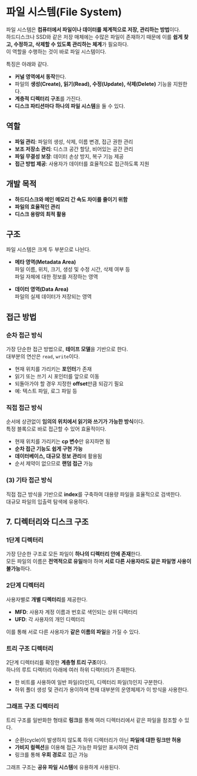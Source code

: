 # 파일 시스템(File System)

파일 시스템은 **컴퓨터에서 파일이나 데이터를 체계적으로 저장, 관리하는 방법**이다.  
하드디스크나 SSD와 같은 저장 매체에는 수많은 파일이 존재하기 때문에 이를 **쉽게 찾고, 수정하고, 삭제할 수 있도록 관리하는 체계**가 필요하다.  
이 역할을 수행하는 것이 바로 파일 시스템이다.

특징은 아래와 같다.

- **커널 영역에서 동작**한다.
- 파일의 **생성(Create), 읽기(Read), 수정(Update), 삭제(Delete)** 기능을 지원한다.
- **계층적 디렉터리 구조**를 가진다.
- **디스크 파티션마다 하나의 파일 시스템**을 둘 수 있다.

## 역할

- **파일 관리**: 파일의 생성, 삭제, 이름 변경, 접근 권한 관리
- **보조 저장소 관리**: 디스크 공간 할당, 비어있는 공간 관리
- **파일 무결성 보장**: 데이터 손상 방지, 복구 기능 제공
- **접근 방법 제공**: 사용자가 데이터를 효율적으로 접근하도록 지원

## 개발 목적

- **하드디스크와 메인 메모리 간 속도 차이를 줄이기 위함**
- **파일의 효율적인 관리**
- **디스크 용량의 최적 활용**

## 구조

파일 시스템은 크게 두 부분으로 나뉜다.

- **메타 영역(Metadata Area)**  
  파일 이름, 위치, 크기, 생성 및 수정 시간, 삭제 여부 등  
  파일 자체에 대한 정보를 저장하는 영역

- **데이터 영역(Data Area)**  
  파일의 실제 데이터가 저장되는 영역

## 접근 방법

### 순차 접근 방식

가장 단순한 접근 방법으로, **테이프 모델**을 기반으로 한다.  
대부분의 연산은 `read`, `write`이다.

- 현재 위치를 가리키는 **포인터**가 존재
- 읽기 또는 쓰기 시 포인터를 앞으로 이동
- 되돌아가야 할 경우 지정한 **offset**만큼 되감기 필요
- 예: 텍스트 파일, 로그 파일 등

### 직접 접근 방식

순서에 상관없이 **임의의 위치에서 읽기와 쓰기가 가능한 방식**이다.  
특정 블록으로 바로 접근할 수 있어 효율적이다.

- 현재 위치를 가리키는 **cp 변수**만 유지하면 됨
- **순차 접근 기능도 쉽게 구현 가능**
- **데이터베이스, 대규모 정보 관리**에 활용됨
- 순서 제약이 없으므로 **랜덤 접근** 가능

### (3) 기타 접근 방식

직접 접근 방식을 기반으로 **index**를 구축하여 대용량 파일을 효율적으로 검색한다.  
대규모 파일의 입출력 탐색에 유용하다.

## 7. 디렉터리와 디스크 구조

### 1단계 디렉터리

가장 단순한 구조로 모든 파일이 **하나의 디렉터리 안에 존재**한다.  
모든 파일의 이름은 **전역적으로 유일**해야 하며 **서로 다른 사용자라도 같은 파일명 사용이 불가능**하다.

### 2단계 디렉터리

사용자별로 **개별 디렉터리**를 제공한다.

- **MFD**: 사용자 계정 이름과 번호로 색인되는 상위 디렉터리
- **UFD**: 각 사용자의 개인 디렉터리

이를 통해 서로 다른 사용자가 **같은 이름의 파일**을 가질 수 있다.

### 트리 구조 디렉터리

2단계 디렉터리를 확장한 **계층형 트리 구조**이다.  
하나의 루트 디렉터리 아래에 여러 하위 디렉터리가 존재한다.

- 한 비트를 사용하여 일반 파일(0)인지, 디렉터리 파일(1)인지 구분한다.
- 하위 폴더 생성 및 관리가 용이하며 현재 대부분의 운영체제가 이 방식을 사용한다.

### 그래프 구조 디렉터리

트리 구조를 일반화한 형태로 **링크**를 통해 여러 디렉터리에서 같은 파일을 참조할 수 있다.

- 순환(cycle)이 발생하지 않도록 하위 디렉터리가 아닌 **파일에 대한 링크만 허용**
- **가비지 컬렉션**을 이용해 접근 가능한 파일만 표시하여 관리
- 링크를 통해 **우회 경로**로 접근 가능

그래프 구조는 **공유 파일 시스템**에 유용하게 사용된다.
